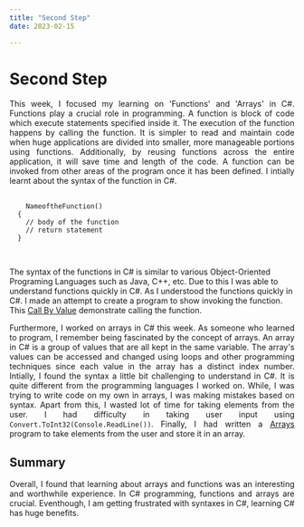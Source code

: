 ```yaml
---
title: "Second Step"
date: 2023-02-15

---
```

<h1><b>Second Step</b></h1>
<p align="justify">
  This week, I focused my learning on 'Functions' and 'Arrays' in C#. Functions play a crucial role in programming. A function is block of code which execute statements specified inside it. 
  The execution of the function happens by calling the function. It is simpler to read and maintain code when huge applications are divided into smaller, 
  more manageable portions using functions. Additionally, by reusing functions across the entire application, it will save time and length of the code. 
  A function can be invoked from other areas of the program once it has been defined.
  I intially learnt about the syntax of the function in C#.
  <pre>
  <code>
  <access-specifier> <return-type> NameoftheFunction(<parameters>)  
  {  
    // body of the function  
    // return statement  
  }  
  </code>
  </pre>
  The syntax of the functions in C# is similar to various Object-Oriented Programing Languages such as Java, C++, etc. Due to this I was able to understand 
  functions quickly in C#. As I understood the functions quickly in C#. I made an attempt to create a program to show invoking the function. 
  This <a href="https://github.com/rugveth1210/Language-Learning-Blog/blob/main/_Codes/FunctionCallByValue.cs">Call By Value</a> demonstrate calling 
  the function.
</p>
<p align="justify">
  Furthermore, I worked on arrays in C# this week. As someone who learned to program, I remember being fascinated by the concept of arrays. 
  An array in C# is a group of values that are all kept in the same variable. 
  The array's values can be accessed and changed using loops and other programming techniques since each value in the array has a distinct index number.
  Intially, I found the syntax a little bit challenging to understand in C#. It is quite different from the programming languages I worked on. 
  While, I was trying to write code on my own in arrays, I was making mistakes based on syntax. Apart from this, I wasted lot of time for taking elements from the user.
  I had difficulty in taking user input using <code>Convert.ToInt32(Console.ReadLine())</code>. 
  Finally, I had written a <a href="https://github.com/rugveth1210/Language-Learning-Blog/blob/main/_Codes/Arrays.cs">Arrays</a> program to take elements from the user 
  and store it in an array.
</p>

<h2><b>Summary</b></h2>
<p align="justify">
  Overall, I found that learning about arrays and functions was an interesting and worthwhile experience. In C# programming, functions and arrays are crucial.
  Eventhough, I am getting frustrated with syntaxes in C#, learning C# has huge benefits.
</p>


